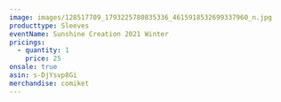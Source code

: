 ```yaml
---
image: images/128517709_1793225780835336_4615918532699337960_n.jpg
producttype: Sleeves
eventName: Sunshine Creation 2021 Winter
pricings:
  - quantity: 1
    price: 25
onsale: true
asin: s-DjYsvp8Gi
merchandise: comiket
---
```


